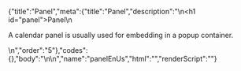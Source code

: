 {"title":"Panel","meta":{"title":"Panel","description":"\n<h1 id=\"panel\">Panel</h1>\n<p>A calendar panel is usually used for embedding in a popup container.</p>\n","order":"5"},"codes":{},"body":"\n\n","name":"panelEnUs","html":"","renderScript":"<script>(function(){})()</script>"}